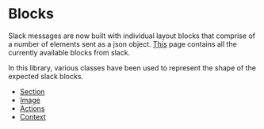 # Blocks

Slack messages are now built with individual layout blocks that comprise of a number of elements sent as a json object. [This](https://api.slack.com/reference/messaging/blocks) page contains all the currently available blocks from slack.

In this library, various classes have been used to represent the shape of the expected slack blocks.

- [Section](https://github.com/IyiKuyoro/slack-block-msg-kit/blob/master/docs/Blocks/SectionBlock.md)
- [Image](https://github.com/IyiKuyoro/slack-block-msg-kit/blob/master/docs/Blocks/ImageBlock.md)
- [Actions](https://github.com/IyiKuyoro/slack-block-msg-kit/blob/master/docs/Blocks/ActionsBlock.md)
- [Context](https://github.com/IyiKuyoro/slack-block-msg-kit/blob/master/docs/Blocks/ContextBlock.md)
